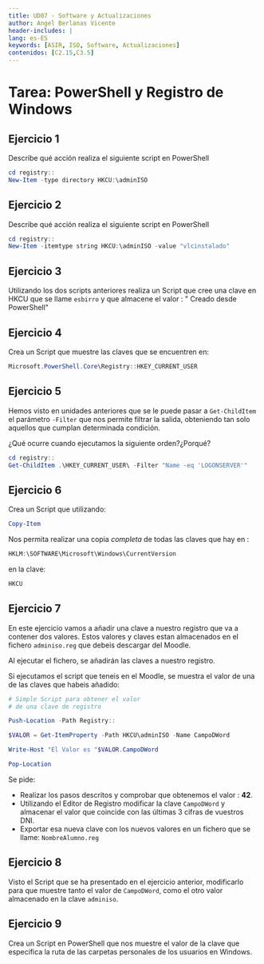 ```yaml
---
title: UD07 - Software y Actualizaciones
author: Angel Berlanas Vicente
header-includes: |
lang: es-ES
keywords: [ASIR, ISO, Software, Actualizaciones]
contenidos: [C2.15,C3.5]
---
```


# Tarea: PowerShell y Registro de Windows

## Ejercicio 1

Describe qué acción realiza el siguiente script en PowerShell

```PowerShell
cd registry::
New-Item -type directory HKCU:\adminISO
```

## Ejercicio 2

Describe qué acción realiza el siguiente script en PowerShell

```PowerShell
cd registry::
New-Item -itemtype string HKCU:\adminISO -value "vlcinstalado"
```

## Ejercicio 3

Utilizando los dos scripts anteriores realiza un Script que cree una clave en HKCU que se llame `esbirro` y que almacene el valor : " Creado desde PowerShell"

## Ejercicio 4

Crea un Script que muestre las claves que se encuentren en:

```PowerShell
Microsoft.PowerShell.Core\Registry::HKEY_CURRENT_USER
```

## Ejercicio 5

Hemos visto en unidades anteriores que se le puede pasar a `Get-ChildItem` el parámetro `-Filter` que nos permite filtrar la salida, obteniendo tan solo aquellos que cumplan determinada condición.

¿Qué ocurre cuando ejecutamos la siguiente orden?¿Porqué?

```PowerShell
cd registry::
Get-ChildItem .\HKEY_CURRENT_USER\ -Filter "Name -eq 'LOGONSERVER'"
```

## Ejercicio 6

Crea un Script que utilizando:

```PowerShell
Copy-Item
```

Nos permita realizar una copia _completa_ de todas las claves que hay en :

```PowerShell
HKLM:\SOFTWARE\Microsoft\Windows\CurrentVersion
```

en la clave:

```PowerShell
HKCU
```

## Ejercicio 7

En este ejercicio vamos a añadir una clave a nuestro registro que va a contener dos valores.
Estos valores y claves estan almacenados en el fichero `adminiso.reg` que debeis descargar del Moodle.

Al ejecutar el fichero, se añadirán las claves a nuestro registro.

Si ejecutamos el script que teneis en el Moodle, se muestra el valor de una de las claves que habeis añadido:

```PowerShell
# Simple Script para obtener el valor
# de una clave de registro

Push-Location -Path Registry::

$VALOR = Get-ItemProperty -Path HKCU\adminISO -Name CampoDWord

Write-Host "El Valor es "$VALOR.CampoDWord

Pop-Location
```

Se pide:

* Realizar los pasos descritos y comprobar que obtenemos el valor : **42**.
* Utilizando el Editor de Registro modificar la clave `CampoDWord` y almacenar el valor que coincide con las últimas 3 cifras de vuestros DNI.
* Exportar esa nueva clave con los nuevos valores en un fichero que se llame: `NombreAlumno.reg` 

## Ejercicio 8

Visto el Script que se ha presentado en el ejercicio anterior, modificarlo para que muestre tanto el valor de `CampoDWord`, como el otro valor almacenado en la clave `adminiso`.

## Ejercicio 9

Crea un Script en PowerShell que nos muestre el valor de la clave que especifica la ruta de las carpetas personales de los usuarios en Windows.
